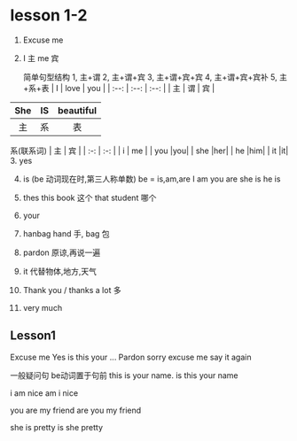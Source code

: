 # lesson 1-2

1. Excuse me

2. I 主  me 宾

   简单句型结构
   1, 主+谓
   2, 主+谓+宾
   3, 主+谓+宾+宾
   4, 主+谓+宾+宾补
   5, 主+系+表
|  I   | love | you  |
| :--: | :--: | :--: |
|  主  |  谓  |  宾  |

| She  |  IS  | beautiful |
| :--: | :--: | :-------: |
|  主  |  系  |    表     |
系(联系词)
| 主  | 宾 |
| :-: | :-: |
| i | me  |
| you |you|
| she |her|
| he |him|
| it |it|
3. yes

4. is (be 动词现在时,第三人称单数)
   be = is,am,are
   I am 
   you are
   she is
   he is 
   
5. thes
   this book 这个
   that student 哪个
   
6. your

7. hanbag hand 手, bag 包

8. pardon 原谅,再说一遍

9. it 代替物体,地方,天气

10. Thank you / thanks a lot 多

11. very much 

## Lesson1 

Excuse me 
Yes
is this your ...
Pardon 
sorry 
excuse me
say it again 

一般疑问句
be动词置于句前
this is your name. 
is this your name

i am nice 
am i nice

you are my friend 
are you my friend

she is pretty 
is she pretty





